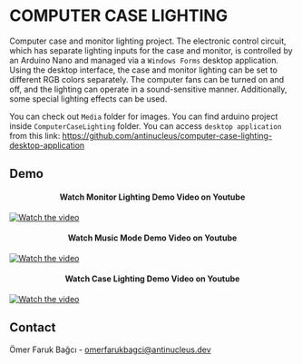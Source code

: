 # COMPUTER CASE LIGHTING

Computer case and monitor lighting project. The electronic control circuit, which has separate lighting inputs for the case and monitor, is controlled by an Arduino Nano and managed via a `Windows Forms` desktop application. Using the desktop interface, the case and monitor lighting can be set to different RGB colors separately. The computer fans can be turned on and off, and the lighting can operate in a sound-sensitive manner. Additionally, some special lighting effects can be used.

You can check out `Media` folder for images.
You can find arduino project inside `ComputerCaseLighting` folder.
You can access `desktop application` from this link: https://github.com/antinucleus/computer-case-lighting-desktop-application

## Demo

<h4 align="center">
  Watch Monitor Lighting Demo Video on Youtube
</h4>

[![Watch the video](https://img.youtube.com/vi/CH5AKRRtLAE/1.jpg)](https://www.youtube.com/watch?v=CH5AKRRtLAE)

<h4 align="center">
  Watch Music Mode Demo Video on Youtube
</h4>

[![Watch the video](https://img.youtube.com/vi/NWLHv3-DxXc/3.jpg)](https://www.youtube.com/watch?v=NWLHv3-DxXc)

<h4 align="center">
  Watch Case Lighting Demo Video on Youtube
</h4>

[![Watch the video](https://img.youtube.com/vi/YzfNLE8OEB4/2.jpg)](https://www.youtube.com/watch?v=YzfNLE8OEB4)

## Contact

Ömer Faruk Bağcı - [omerfarukbagci@antinucleus.dev](mailto:omerfarukbagci@antinucleus.dev)
